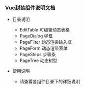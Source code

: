 ### Vue封装组件说明文档
+ 目录说明
  + EditTable 可编辑动态表格
  + PageDialog 弹框
  + PageFilter 动态渲染输入框
  + PageForm 动态渲染表单
  + PageSteps 步骤条
  + PageTree 动态树型

  
+ 使用说明
  + 请查看各组件目录下的详细说明

